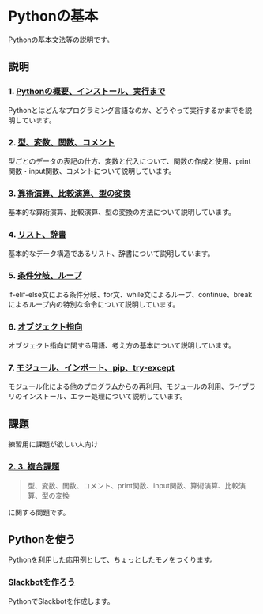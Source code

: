 # Pythonの基本
Pythonの基本文法等の説明です。

## 説明
### 1. [Pythonの概要、インストール、実行まで](./basic/1)
Pythonとはどんなプログラミング言語なのか、どうやって実行するかまでを説明しています。
### 2. [型、変数、関数、コメント](./basic/2)
型ごとのデータの表記の仕方、変数と代入について、関数の作成と使用、print関数・input関数、コメントについて説明しています。
### 3. [算術演算、比較演算、型の変換](./basic/3)
基本的な算術演算、比較演算、型の変換の方法について説明しています。
### 4. [リスト、辞書](./basic/4)
基本的なデータ構造であるリスト、辞書について説明しています。
### 5. [条件分岐、ループ](./basic/5)
if-elif-else文による条件分岐、for文、while文によるループ、continue、breakによるループ内の特別な命令について説明しています。
### 6. [オブジェクト指向](./basic/6)
オブジェクト指向に関する用語、考え方の基本について説明しています。
### 7. [モジュール、インポート、pip、try-except](./basic/7)
モジュール化による他のプログラムからの再利用、モジュールの利用、ライブラリのインストール、エラー処理について説明しています。

## 課題
練習用に課題が欲しい人向け

### [2. 3. 複合課題](./homework/2-3/question)
> 型、変数、関数、コメント、print関数、input関数、算術演算、比較演算、型の変換

に関する問題です。

## Pythonを使う
Pythonを利用した応用例として、ちょっとしたモノをつくります。

### [Slackbotを作ろう](./advance/slackbot)
PythonでSlackbotを作成します。


